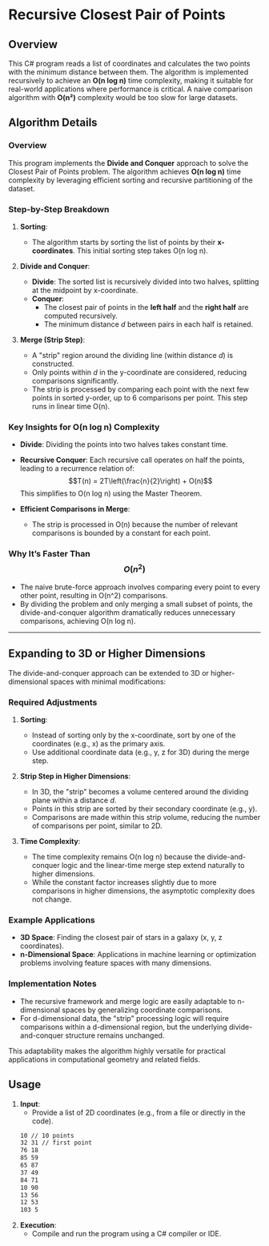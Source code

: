 # Recursive Closest Pair of Points

## Overview
This C# program reads a list of coordinates and calculates the two points with the minimum distance between them. The algorithm is implemented recursively to achieve an **O(n log n)** time complexity, making it suitable for real-world applications where performance is critical. A naive comparison algorithm with **O(n²)** complexity would be too slow for large datasets.

## Algorithm Details

### Overview
This program implements the **Divide and Conquer** approach to solve the Closest Pair of Points problem. The algorithm achieves **O(n log n)** time complexity by leveraging efficient sorting and recursive partitioning of the dataset.

### Step-by-Step Breakdown
1. **Sorting**:
   - The algorithm starts by sorting the list of points by their **x-coordinates**. This initial sorting step takes O(n log n).

2. **Divide and Conquer**:
   - **Divide**: The sorted list is recursively divided into two halves, splitting at the midpoint by x-coordinate.
   - **Conquer**:
     - The closest pair of points in the **left half** and the **right half** are computed recursively.
     - The minimum distance *d* between pairs in each half is retained.

3. **Merge (Strip Step)**:
   - A "strip" region around the dividing line (within distance *d*) is constructed.
   - Only points within *d* in the y-coordinate are considered, reducing comparisons significantly.
   - The strip is processed by comparing each point with the next few points in sorted y-order, up to 6 comparisons per point. This step runs in linear time O(n).

### Key Insights for O(n log n) Complexity
- **Divide**: Dividing the points into two halves takes constant time.
- **Recursive Conquer**: Each recursive call operates on half the points, leading to a recurrence relation of:
  $$T(n) = 2T\left(\frac{n}{2}\right) + O(n)$$
  This simplifies to O(n log n) using the Master Theorem.

- **Efficient Comparisons in Merge**:
  - The strip is processed in O(n) because the number of relevant comparisons is bounded by a constant for each point.

### Why It’s Faster Than $$O(n^2)$$
- The naive brute-force approach involves comparing every point to every other point, resulting in O(n^2) comparisons.
- By dividing the problem and only merging a small subset of points, the divide-and-conquer algorithm dramatically reduces unnecessary comparisons, achieving O(n log n).

---

## Expanding to 3D or Higher Dimensions

The divide-and-conquer approach can be extended to 3D or higher-dimensional spaces with minimal modifications:

### Required Adjustments
1. **Sorting**:
   - Instead of sorting only by the x-coordinate, sort by one of the coordinates (e.g., x) as the primary axis.
   - Use additional coordinate data (e.g., y, z for 3D) during the merge step.

2. **Strip Step in Higher Dimensions**:
   - In 3D, the "strip" becomes a volume centered around the dividing plane within a distance *d*.
   - Points in this strip are sorted by their secondary coordinate (e.g., y).
   - Comparisons are made within this strip volume, reducing the number of comparisons per point, similar to 2D.

3. **Time Complexity**:
   - The time complexity remains O(n log n) because the divide-and-conquer logic and the linear-time merge step extend naturally to higher dimensions.
   - While the constant factor increases slightly due to more comparisons in higher dimensions, the asymptotic complexity does not change.

### Example Applications
- **3D Space**: Finding the closest pair of stars in a galaxy (x, y, z coordinates).
- **n-Dimensional Space**: Applications in machine learning or optimization problems involving feature spaces with many dimensions.

### Implementation Notes
- The recursive framework and merge logic are easily adaptable to n-dimensional spaces by generalizing coordinate comparisons.
- For d-dimensional data, the "strip" processing logic will require comparisons within a d-dimensional region, but the underlying divide-and-conquer structure remains unchanged.

This adaptability makes the algorithm highly versatile for practical applications in computational geometry and related fields.


## Usage
1. **Input**:  
   - Provide a list of 2D coordinates (e.g., from a file or directly in the code).
   ```bash
   10 // 10 points
   32 31 // first point
   76 18
   85 59
   65 87
   37 49
   84 71
   10 90
   13 56
   12 53
   103 5

2. **Execution**:  
   - Compile and run the program using a C# compiler or IDE.


